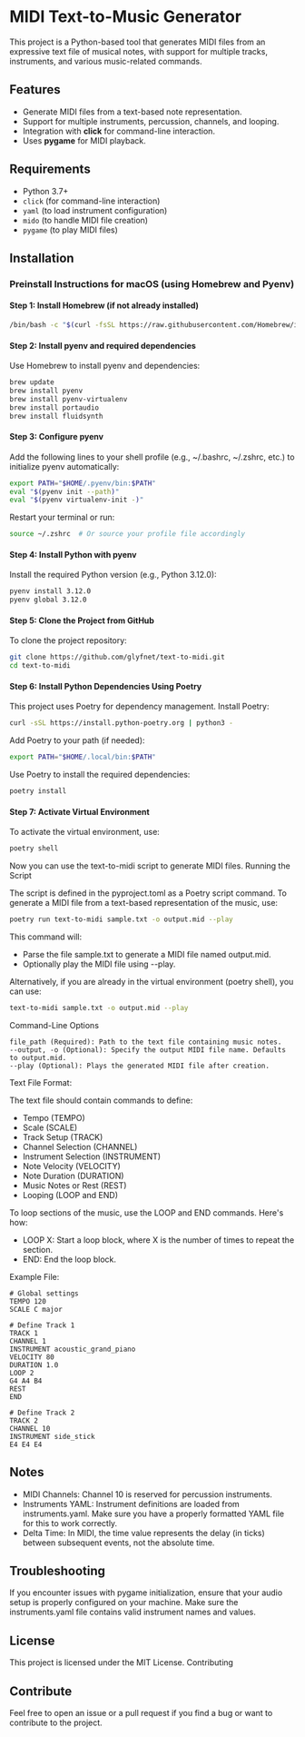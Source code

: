 # MIDI Text-to-Music Generator

This project is a Python-based tool that generates MIDI files from an expressive text file of musical notes, with support for multiple tracks, instruments, and various music-related commands.

## Features
- Generate MIDI files from a text-based note representation.
- Support for multiple instruments, percussion, channels, and looping.
- Integration with **click** for command-line interaction.
- Uses **pygame** for MIDI playback.

## Requirements
- Python 3.7+
- `click` (for command-line interaction)
- `yaml` (to load instrument configuration)
- `mido` (to handle MIDI file creation)
- `pygame` (to play MIDI files)

## Installation

### Preinstall Instructions for macOS (using Homebrew and Pyenv)

#### Step 1: Install **Homebrew** (if not already installed)
```bash
/bin/bash -c "$(curl -fsSL https://raw.githubusercontent.com/Homebrew/install/HEAD/install.sh)"
```

#### Step 2: Install pyenv and required dependencies

Use Homebrew to install pyenv and dependencies:

```bash
brew update
brew install pyenv
brew install pyenv-virtualenv
brew install portaudio
brew install fluidsynth
```

#### Step 3: Configure pyenv

Add the following lines to your shell profile (e.g., ~/.bashrc, ~/.zshrc, etc.) to initialize pyenv automatically:

```bash
export PATH="$HOME/.pyenv/bin:$PATH"
eval "$(pyenv init --path)"
eval "$(pyenv virtualenv-init -)"
```

Restart your terminal or run:

```bash
source ~/.zshrc  # Or source your profile file accordingly
```

#### Step 4: Install Python with pyenv

Install the required Python version (e.g., Python 3.12.0):

```bash
pyenv install 3.12.0
pyenv global 3.12.0
```

#### Step 5: Clone the Project from GitHub

To clone the project repository:

```bash
git clone https://github.com/glyfnet/text-to-midi.git
cd text-to-midi
```

#### Step 6: Install Python Dependencies Using Poetry

This project uses Poetry for dependency management. Install Poetry:

```bash
curl -sSL https://install.python-poetry.org | python3 -
```

Add Poetry to your path (if needed):

```bash
export PATH="$HOME/.local/bin:$PATH"
```

Use Poetry to install the required dependencies:

```bash
poetry install
```

#### Step 7: Activate Virtual Environment

To activate the virtual environment, use:

```bash
poetry shell
```

Now you can use the text-to-midi script to generate MIDI files.
Running the Script

The script is defined in the pyproject.toml as a Poetry script command. To generate a MIDI file from a text-based representation of the music, use:

```bash
poetry run text-to-midi sample.txt -o output.mid --play
```

This command will:
- Parse the file sample.txt to generate a MIDI file named output.mid.
- Optionally play the MIDI file using --play.

Alternatively, if you are already in the virtual environment (poetry shell), you can use:

```bash
text-to-midi sample.txt -o output.mid --play
```

Command-Line Options

    file_path (Required): Path to the text file containing music notes.
    --output, -o (Optional): Specify the output MIDI file name. Defaults to output.mid.
    --play (Optional): Plays the generated MIDI file after creation.

Text File Format:

The text file should contain commands to define:

- Tempo (TEMPO)
- Scale (SCALE)
- Track Setup (TRACK)
- Channel Selection (CHANNEL)
- Instrument Selection (INSTRUMENT)
- Note Velocity (VELOCITY)
- Note Duration (DURATION)
- Music Notes or Rest (REST)
- Looping (LOOP and END)

To loop sections of the music, use the LOOP and END commands. Here's how:

- LOOP X: Start a loop block, where X is the number of times to repeat the section.
- END: End the loop block.

Example File:

```
# Global settings
TEMPO 120
SCALE C major

# Define Track 1
TRACK 1
CHANNEL 1
INSTRUMENT acoustic_grand_piano
VELOCITY 80
DURATION 1.0
LOOP 2
G4 A4 B4 
REST
END

# Define Track 2
TRACK 2
CHANNEL 10
INSTRUMENT side_stick
E4 E4 E4
```

## Notes

- MIDI Channels: Channel 10 is reserved for percussion instruments.
- Instruments YAML: Instrument definitions are loaded from instruments.yaml. Make sure you have a properly formatted YAML file for this to work correctly.
- Delta Time: In MIDI, the time value represents the delay (in ticks) between subsequent events, not the absolute time.

## Troubleshooting

If you encounter issues with pygame initialization, ensure that your audio setup is properly configured on your machine.
Make sure the instruments.yaml file contains valid instrument names and values.

## License

This project is licensed under the MIT License.
Contributing

## Contribute
Feel free to open an issue or a pull request if you find a bug or want to contribute to the project.
